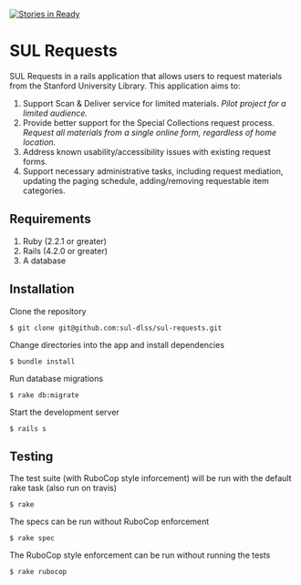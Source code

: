 [![Stories in Ready](https://badge.waffle.io/sul-dlss/sul-requests.png?label=ready&title=Ready)](https://waffle.io/sul-dlss/sul-requests)
# SUL Requests

SUL Requests in a rails application that allows users to request materials from the Stanford University Library.  This application aims to:

1. Support Scan & Deliver service for limited materials. *Pilot project for a limited audience.*
2. Provide better support for the Special Collections request process. *Request all materials from a single online form, regardless of home location.*
3. Address known usability/accessibility issues with existing request forms.
4. Support necessary administrative tasks, including request mediation, updating the paging schedule, adding/removing requestable item categories.


## Requirements

1. Ruby (2.2.1 or greater)
2. Rails (4.2.0 or greater)
3. A database

## Installation

Clone the repository

    $ git clone git@github.com:sul-dlss/sul-requests.git

Change directories into the app and install dependencies

    $ bundle install

Run database migrations

    $ rake db:migrate

Start the development server

    $ rails s

## Testing

The test suite (with RuboCop style inforcement) will be run with the default rake task (also run on travis)

    $ rake

The specs can be run without RuboCop enforcement

    $ rake spec

The RuboCop style enforcement can be run without running the tests

    $ rake rubocop
